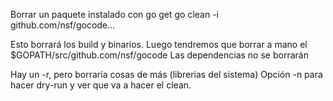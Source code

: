 Borrar un paquete instalado con go get
go clean -i github.com/nsf/gocode...

Esto borrará los build y binarios.
Luego tendremos que borrar a mano el $GOPATH/src/github.com/nsf/gocode
Las dependencias no se borrarán

Hay un -r, pero borraría cosas de más (librerias del sistema)
Opción -n para hacer dry-run y ver que va a hacer el clean.
